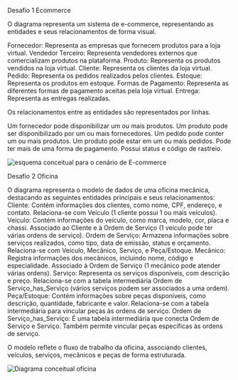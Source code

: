 Desafio 1 Ecommerce

O diagrama representa um sistema de e-commerce, representando as entidades e seus relacionamentos de forma visual.

Fornecedor: Representa as empresas que fornecem produtos para a loja virtual. 
Vendedor Terceiro: Representa vendedores externos que comercializam produtos na plataforma.
Produto: Representa os produtos vendidos na loja virtual. 
Cliente: Representa os clientes da loja virtual. 
Pedido: Representa os pedidos realizados pelos clientes. 
Estoque: Representa os produtos em estoque. 
Formas de Pagamento: Representa as diferentes formas de pagamento aceitas pela loja virtual. 
Entrega: Representa as entregas realizadas.

Os relacionamentos entre as entidades são representados por linhas. 

Um fornecedor pode disponibilizar um ou mais produtos.
Um produto pode ser disponibilizado por um ou mais fornecedores.
Um pedido pode conter um ou mais produtos.
Um produto pode estar em um ou mais pedidos.
Pode ter mais de uma forma de pagamento.
Possui status e código de rastreio.

![esquema conceitual para o cenário de E-commerce](https://github.com/user-attachments/assets/49d46238-d371-4334-a17e-95ea4720b8d1)

Desafio 2 Oficina

O diagrama representa o modelo de dados de uma oficina mecânica, destacando as seguintes entidades principais e seus relacionamentos:
Cliente: Contém informações dos clientes, como nome, CPF, endereço, e contato.
Relaciona-se com Veículo (1 cliente possui 1 ou mais veículos).
Veículo: Contém informações do veículo, como marca, modelo, cor, placa e chassi.
Associado ao Cliente e à Ordem de Serviço (1 veículo pode ter várias ordens de serviço).
Ordem de Serviço: Armazena informações sobre serviços realizados, como tipo, data de emissão, status e orçamento.
Relaciona-se com Veículo, Mecânico, Serviço, e Peça/Estoque.
Mecânico: Registra informações dos mecânicos, incluindo nome, código e especialidade.
Associado à Ordem de Serviço (1 mecânico pode atender várias ordens).
Serviço: Representa os serviços disponíveis, com descrição e preço.
Relaciona-se com a tabela intermediária Ordem de Serviço_has_Serviço (vários serviços podem ser associados a uma ordem).
Peça/Estoque: Contém informações sobre peças disponíveis, como descrição, quantidade, fabricante e valor.
Relaciona-se com a tabela intermediária para vincular peças às ordens de serviço.
Ordem de Serviço_has_Serviço: É uma tabela intermediária que conecta Ordem de Serviço e Serviço. Também permite vincular peças específicas às ordens de serviço.

O modelo reflete o fluxo de trabalho da oficina, associando clientes, veículos, serviços, mecânicos e peças de forma estruturada.

![Diagrama conceitual oficina](https://github.com/user-attachments/assets/a955d4a0-c565-4009-b16c-5c2b36c85a4b)

